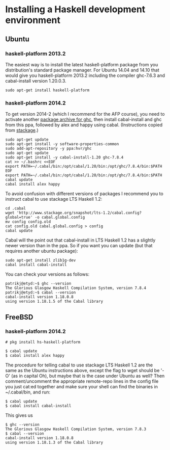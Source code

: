 # Installing a Haskell development environment

## Ubuntu

### haskell-platform 2013.2

The easiest way is to install the latest haskell-platform package from
you distribution's standard package manager. For Ubuntu 14.04 and
14.10 that would give you haskell-platform 2013.2 including the
compiler ghc-7.6.3 and cabal-install version 1.20.0.3.

```Shell
sudo apt-get install haskell-platform
```

### haskell-platform 2014.2

To get version 2014-2 (which I recommend for the AFP course), you need to activate another [package archive
for ghc](ppa:hvr/ghc), then install cabal-install and ghc from this
ppa, followed by alex and happy using cabal.  (Instructions copied
from [stackage](http://www.stackage.org/install#ubuntu).)

```Shell
sudo apt-get update
sudo apt-get install -y software-properties-common
sudo add-apt-repository -y ppa:hvr/ghc
sudo apt-get update
sudo apt-get install -y cabal-install-1.20 ghc-7.8.4
cat >> ~/.bashrc <<EOF
export PATH=~/.cabal/bin:/opt/cabal/1.20/bin:/opt/ghc/7.8.4/bin:$PATH
EOF
export PATH=~/.cabal/bin:/opt/cabal/1.20/bin:/opt/ghc/7.8.4/bin:$PATH
cabal update
cabal install alex happy
```

To avoid confusion with different versions of packages I recommend you
to instruct cabal to use stackage LTS Haskell 1.2:

```Shell
cd .cabal
wget 'http://www.stackage.org/snapshot/lts-1.2/cabal.config?global=true' -o cabal.global.config
mv config config.old
cat config.old cabal.global.config > config
cabal update
```

Cabal will the point out that cabal-install in LTS Haskell 1.2 has a
slightly newer version than in the ppa. So if you want you can update
(but that requires another ubuntu package):

```Shell
sudo apt-get install zlib1g-dev
cabal install cabal-install
```

You can check your versions as follows:

```Shell
patrikj@etyd:~$ ghc --version
The Glorious Glasgow Haskell Compilation System, version 7.8.4
patrikj@etyd:~$ cabal --version
cabal-install version 1.18.0.8
using version 1.18.1.5 of the Cabal library 
```

## FreeBSD

### haskell-platform 2014.2

```Shell
# pkg install hs-haskell-platform
```

```Shell
$ cabal update
$ cabal install alex happy
```

The procedure for telling cabal to use stackage LTS Haskell 1.2 are the same as the Ubuntu instructions above, except the flag to wget should be '-O' (as in capital Oh), but maybe that is the case under Ubuntu as well? Then comment/uncomment the appropriate remote-repo lines in the config file you just cat:ed together and make sure your shell can find the binaries in ~/.cabal/bin, and run:
```Shell
$ cabal update
$ cabal install cabal-install
```

This gives us
```Shell
$ ghc --version
The Glorious Glasgow Haskell Compilation System, version 7.8.3
$ cabal --version
cabal-install version 1.18.0.8
using version 1.18.1.3 of the Cabal library
```